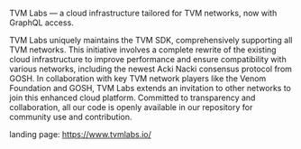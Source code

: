 TVM Labs — a cloud infrastructure tailored for TVM networks, now with GraphQL access. 

TVM Labs uniquely maintains the TVM SDK, comprehensively supporting all TVM networks. This initiative involves a complete rewrite of the existing cloud infrastructure to improve performance and ensure compatibility with various networks, including the newest Acki Nacki consensus protocol from GOSH. In collaboration with key TVM network players like the Venom Foundation and GOSH, TVM Labs extends an invitation to other networks to join this enhanced cloud platform. Committed to transparency and collaboration, all our code is openly available in our repository for community use and contribution.

landing page: https://www.tvmlabs.io/




